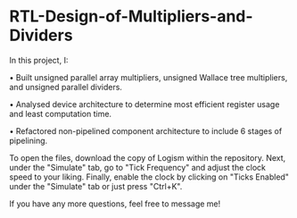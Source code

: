 # RTL-Design-of-Multipliers-and-Dividers

In this project, I:

• Built unsigned parallel array multipliers, unsigned Wallace tree multipliers, and unsigned parallel dividers.

• Analysed device architecture to determine most efficient register usage and least computation time.

• Refactored non-pipelined component architecture to include 6 stages of pipelining.

To open the files, download the copy of Logism within the repository. Next, under the "Simulate" tab, go to "Tick Frequency" and adjust the clock speed to your liking. Finally, enable the clock by clicking on "Ticks Enabled" under the "Simulate" tab or just press "Ctrl+K".

If you have any more questions, feel free to message me!
